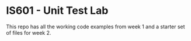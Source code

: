 # IS601 - Unit Test Lab

This repo has all the working code examples from week 1 and a starter set of files for week 2.